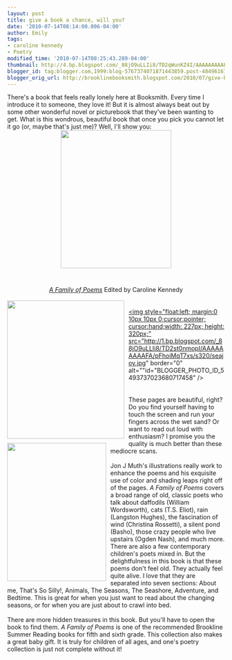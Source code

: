 ```yaml
---
layout: post
title: give a book a chance, will you?
date: '2010-07-14T08:14:00.006-04:00'
author: Emily
tags:
- caroline kennedy
- Poetry
modified_time: '2010-07-14T08:25:43.289-04:00'
thumbnail: http://4.bp.blogspot.com/_88jO9uLLIi8/TD2qWunKZ4I/AAAAAAAAAEg/EiuUbsIqung/s72-c/CarolineKennedyPoetryBookCover.jpg
blogger_id: tag:blogger.com,1999:blog-5767374071871443859.post-4849616731131324929
blogger_orig_url: http://brooklinebooksmith.blogspot.com/2010/07/give-book-chance-will-you.html
---
```


There's a book that feels really lonely here at Booksmith.  Every time I introduce it to someone, they love it!  But it is almost always beat out by some other wonderful novel or picturebook that they've been wanting to get.  What is this wondrous, beautiful book that once you pick you cannot let it go (or, maybe that's just me)? Well, I'll show you:<br /><a onblur="try {parent.deselectBloggerImageGracefully();} catch(e) {}" href="http://4.bp.blogspot.com/_88jO9uLLIi8/TD2qWunKZ4I/AAAAAAAAAEg/EiuUbsIqung/s1600/CarolineKennedyPoetryBookCover.jpg"><img style="margin: 0px auto 10px; display: block; text-align: center; cursor: pointer; width: 256px; height: 320px;" src="http://4.bp.blogspot.com/_88jO9uLLIi8/TD2qWunKZ4I/AAAAAAAAAEg/EiuUbsIqung/s320/CarolineKennedyPoetryBookCover.jpg" alt="" id="BLOGGER_PHOTO_ID_5493734427908007810" border="0" /></a><br /><div style="text-align: center;"><span style="font-style: italic;"><a href="http://www.brooklinebooksmith-shop.com/book/9780786851119">A Family of Poems</a></span> Edited by Caroline Kennedy<br /></div><br /><a onblur="try {parent.deselectBloggerImageGracefully();} catch(e) {}" href="http://3.bp.blogspot.com/_88jO9uLLIi8/TD2qn3bgHSI/AAAAAAAAAEo/Z82uwef4-6Y/s1600/happiness.jpg"><img style="margin: 0pt 10px 10px 0pt; float: left; cursor: pointer; width: 271px; height: 320px;" src="http://3.bp.blogspot.com/_88jO9uLLIi8/TD2qn3bgHSI/AAAAAAAAAEo/Z82uwef4-6Y/s320/happiness.jpg" alt="" id="BLOGGER_PHOTO_ID_5493734722332794146" border="0" /></a><br /><a onblur="try {parent.deselectBloggerImageGracefully();} catch(e) {}" href="http://1.bp.blogspot.com/_88jO9uLLIi8/TD2st0nmopI/AAAAAAAAAFA/pFhoiMqT7xs/s1600/seajoy.jpg"><img style="float:left; margin:0 10px 10px 0;cursor:pointer; cursor:hand;width: 227px; height: 320px;" src="http://1.bp.blogspot.com/_88jO9uLLIi8/TD2st0nmopI/AAAAAAAAAFA/pFhoiMqT7xs/s320/seajoy.jpg" border="0" alt=""id="BLOGGER_PHOTO_ID_5493737023680717458" /></a><br /><a onblur="try {parent.deselectBloggerImageGracefully();} catch(e) {}" href="http://3.bp.blogspot.com/_88jO9uLLIi8/TD2q6fvmvfI/AAAAAAAAAE4/XQyLLfFz4A8/s1600/fairyArmor.jpg"><img style="margin: 0pt 10px 10px 0pt; float: left; cursor: pointer; width: 229px; height: 320px;" src="http://3.bp.blogspot.com/_88jO9uLLIi8/TD2q6fvmvfI/AAAAAAAAAE4/XQyLLfFz4A8/s320/fairyArmor.jpg" alt="" id="BLOGGER_PHOTO_ID_5493735042392178162" border="0" /></a><br /><br />These pages are beautiful, right?  Do you find yourself having to touch the screen and run your fingers across the wet sand?  Or want to read out loud with enthusiasm?  I promise you the quality is much better than these mediocre scans.<br /><br />Jon J Muth's illustrations really work to enhance the poems and his exquisite use of color and shading leaps right off of the pages.   <span style="font-style: italic;">A Family of Poems</span> covers a broad range of old, classic poets who talk about daffodils (William Wordsworth), cats (T.S. Eliot), rain (Langston Hughes), the fascination of wind (Christina Rossetti), a silent pond (Basho), those crazy people who live upstairs (Ogden Nash), and much more.  There are also a few contemporary children's poets mixed in.  But the delightfulness in this book is that these poems don't feel old.  They actually feel quite alive.  I love that they are separated into seven sections: About me, That's So Silly!, Animals, The Seasons, The Seashore, Adventure, and Bedtime.  This is great for when you just want to read about the changing seasons, or for when you are just about to crawl into bed.<br /><br />There are more hidden treasures in this book.  But you'll have to open the book to find them.  <span style="font-style: italic;">A Family of Poems</span> is one of the recommended Brookline Summer Reading books for fifth and sixth grade.  This collection also makes a great baby gift.  It is truly for children of all ages, and one's poetry collection is just not complete without it!